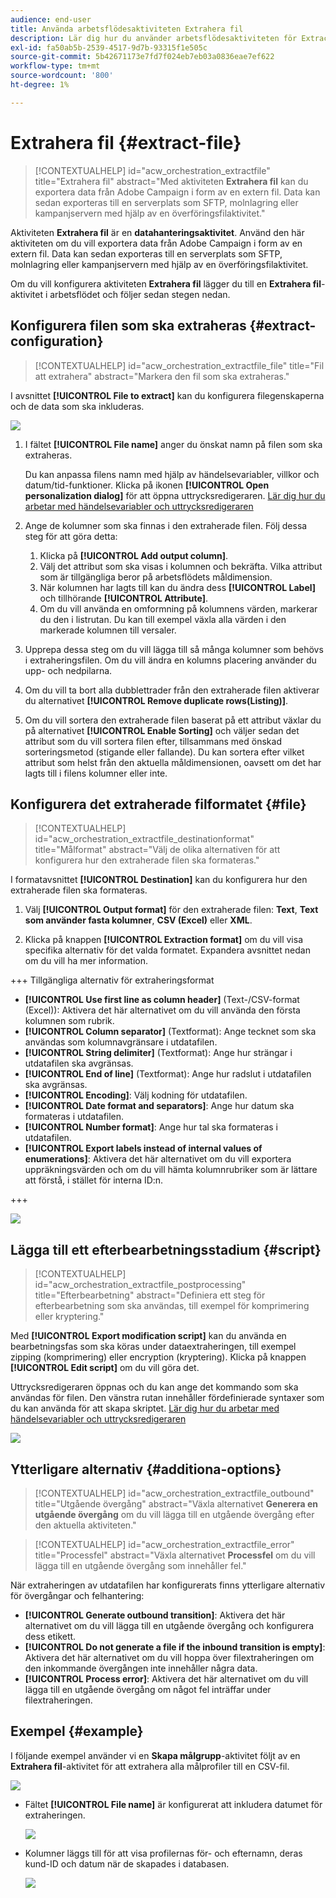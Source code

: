 ```yaml
---
audience: end-user
title: Använda arbetsflödesaktiviteten Extrahera fil
description: Lär dig hur du använder arbetsflödesaktiviteten för Extract-filen
exl-id: fa50ab5b-2539-4517-9d7b-93315f1e505c
source-git-commit: 5b42671173e7fd7f024eb7eb03a0836eae7ef622
workflow-type: tm+mt
source-wordcount: '800'
ht-degree: 1%

---
```


# Extrahera fil {#extract-file}

>[!CONTEXTUALHELP]
>id="acw_orchestration_extractfile"
>title="Extrahera fil"
>abstract="Med aktiviteten **Extrahera fil** kan du exportera data från Adobe Campaign i form av en extern fil. Data kan sedan exporteras till en serverplats som SFTP, molnlagring eller kampanjservern med hjälp av en överföringsfilaktivitet."

Aktiviteten **Extrahera fil** är en **datahanteringsaktivitet**. Använd den här aktiviteten om du vill exportera data från Adobe Campaign i form av en extern fil. Data kan sedan exporteras till en serverplats som SFTP, molnlagring eller kampanjservern med hjälp av en överföringsfilaktivitet.

Om du vill konfigurera aktiviteten **Extrahera fil** lägger du till en **Extrahera fil**-aktivitet i arbetsflödet och följer sedan stegen nedan.

## Konfigurera filen som ska extraheras {#extract-configuration}

>[!CONTEXTUALHELP]
>id="acw_orchestration_extractfile_file"
>title="Fil att extrahera"
>abstract="Markera den fil som ska extraheras."

I avsnittet **[!UICONTROL File to extract]** kan du konfigurera filegenskaperna och de data som ska inkluderas.

![](../assets/extract-file-file.png)

1. I fältet **[!UICONTROL File name]** anger du önskat namn på filen som ska extraheras.

   Du kan anpassa filens namn med hjälp av händelsevariabler, villkor och datum/tid-funktioner. Klicka på ikonen **[!UICONTROL Open personalization dialog]** för att öppna uttrycksredigeraren. [Lär dig hur du arbetar med händelsevariabler och uttrycksredigeraren](../event-variables.md)

1. Ange de kolumner som ska finnas i den extraherade filen. Följ dessa steg för att göra detta:

   1. Klicka på **[!UICONTROL Add output column]**.
   1. Välj det attribut som ska visas i kolumnen och bekräfta. Vilka attribut som är tillgängliga beror på arbetsflödets måldimension.
   1. När kolumnen har lagts till kan du ändra dess **[!UICONTROL Label]** och tillhörande **[!UICONTROL Attribute]**.
   1. Om du vill använda en omformning på kolumnens värden, markerar du den i listrutan. Du kan till exempel växla alla värden i den markerade kolumnen till versaler.

1. Upprepa dessa steg om du vill lägga till så många kolumner som behövs i extraheringsfilen. Om du vill ändra en kolumns placering använder du upp- och nedpilarna.

1. Om du vill ta bort alla dubblettrader från den extraherade filen aktiverar du alternativet **[!UICONTROL Remove duplicate rows(Listing)]**.

1. Om du vill sortera den extraherade filen baserat på ett attribut växlar du på alternativet **[!UICONTROL Enable Sorting]** och väljer sedan det attribut som du vill sortera filen efter, tillsammans med önskad sorteringsmetod (stigande eller fallande). Du kan sortera efter vilket attribut som helst från den aktuella måldimensionen, oavsett om det har lagts till i filens kolumner eller inte.

## Konfigurera det extraherade filformatet {#file}

>[!CONTEXTUALHELP]
>id="acw_orchestration_extractfile_destinationformat"
>title="Målformat"
>abstract="Välj de olika alternativen för att konfigurera hur den extraherade filen ska formateras."

I formatavsnittet **[!UICONTROL Destination]** kan du konfigurera hur den extraherade filen ska formateras.

1. Välj **[!UICONTROL Output format]** för den extraherade filen: **Text**, **Text som använder fasta kolumner**, **CSV (Excel)** eller **XML**.

1. Klicka på knappen **[!UICONTROL Extraction format]** om du vill visa specifika alternativ för det valda formatet. Expandera avsnittet nedan om du vill ha mer information.

+++ Tillgängliga alternativ för extraheringsformat

   * **[!UICONTROL Use first line as column header]** (Text-/CSV-format (Excel)): Aktivera det här alternativet om du vill använda den första kolumnen som rubrik.
   * **[!UICONTROL Column separator]** (Textformat): Ange tecknet som ska användas som kolumnavgränsare i utdatafilen.
   * **[!UICONTROL String delimiter]** (Textformat): Ange hur strängar i utdatafilen ska avgränsas.
   * **[!UICONTROL End of line]** (Textformat): Ange hur radslut i utdatafilen ska avgränsas.
   * **[!UICONTROL Encoding]**: Välj kodning för utdatafilen.
   * **[!UICONTROL Date format and separators]**: Ange hur datum ska formateras i utdatafilen.
   * **[!UICONTROL Number format]**: Ange hur tal ska formateras i utdatafilen.
   * **[!UICONTROL Export labels instead of internal values of enumerations]**: Aktivera det här alternativet om du vill exportera uppräkningsvärden och om du vill hämta kolumnrubriker som är lättare att förstå, i stället för interna ID:n.

+++

   ![](../assets/extract-file-format.png)

## Lägga till ett efterbearbetningsstadium {#script}

>[!CONTEXTUALHELP]
>id="acw_orchestration_extractfile_postprocessing"
>title="Efterbearbetning"
>abstract="Definiera ett steg för efterbearbetning som ska användas, till exempel för komprimering eller kryptering."

Med **[!UICONTROL Export modification script]** kan du använda en bearbetningsfas som ska köras under dataextraheringen, till exempel zipping (komprimering) eller encryption (kryptering). Klicka på knappen **[!UICONTROL Edit script]** om du vill göra det.

Uttrycksredigeraren öppnas och du kan ange det kommando som ska användas för filen. Den vänstra rutan innehåller fördefinierade syntaxer som du kan använda för att skapa skriptet. [Lär dig hur du arbetar med händelsevariabler och uttrycksredigeraren](../event-variables.md)

![](../assets/extract-file-script.png)

## Ytterligare alternativ {#additiona-options}

>[!CONTEXTUALHELP]
>id="acw_orchestration_extractfile_outbound"
>title="Utgående övergång"
>abstract="Växla alternativet **Generera en utgående övergång** om du vill lägga till en utgående övergång efter den aktuella aktiviteten."

>[!CONTEXTUALHELP]
>id="acw_orchestration_extractfile_error"
>title="Processfel"
>abstract="Växla alternativet **Processfel** om du vill lägga till en utgående övergång som innehåller fel."

När extraheringen av utdatafilen har konfigurerats finns ytterligare alternativ för övergångar och felhantering:

* **[!UICONTROL Generate outbound transition]**: Aktivera det här alternativet om du vill lägga till en utgående övergång och konfigurera dess etikett.
* **[!UICONTROL Do not generate a file if the inbound transition is empty]**: Aktivera det här alternativet om du vill hoppa över filextraheringen om den inkommande övergången inte innehåller några data.
* **[!UICONTROL Process error]**: Aktivera det här alternativet om du vill lägga till en utgående övergång om något fel inträffar under filextraheringen.

## Exempel {#example}

I följande exempel använder vi en **Skapa målgrupp**-aktivitet följt av en **Extrahera fil**-aktivitet för att extrahera alla målprofiler till en CSV-fil.

![](../assets/extract-file-example.png)

* Fältet **[!UICONTROL File name]** är konfigurerat att inkludera datumet för extraheringen.

  ![](../assets/extract-file-example-name.png)

* Kolumner läggs till för att visa profilernas för- och efternamn, deras kund-ID och datum när de skapades i databasen.

  ![](../assets/extract-file-example-columns.png)
